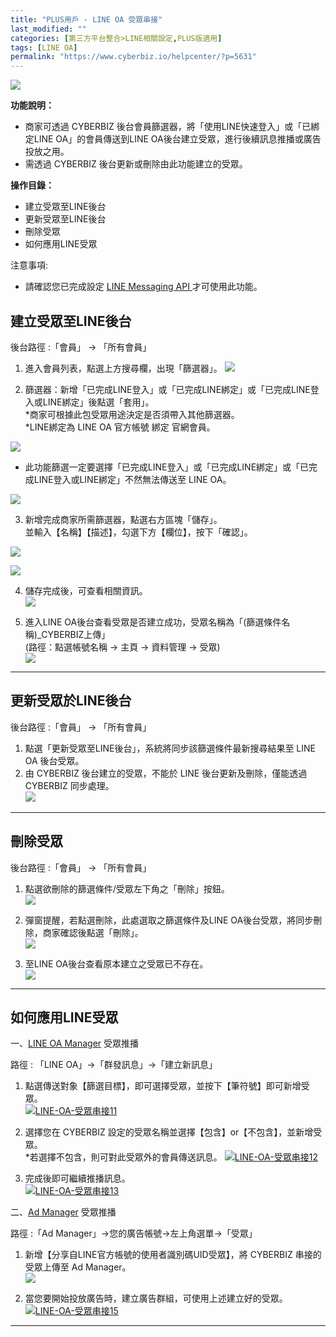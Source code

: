 ```yaml
---
title: "PLUS用戶 - LINE OA 受眾串接"
last_modified: ""
categories: [第三方平台整合>LINE相關設定,PLUS版適用]
tags: [LINE OA]
permalink: "https://www.cyberbiz.io/helpcenter/?p=5631"
---
```


![](https://www.cyberbiz.io/helpcenter/wp-content/uploads/PLUS版3.png)

**功能說明：**  

* 商家可透過 CYBERBIZ 後台會員篩選器，將「使用LINE快速登入」或「已綁定LINE OA」的會員傳送到LINE OA後台建立受眾，進行後續訊息推播或廣告投放之用。
* 需透過 CYBERBIZ 後台更新或刪除由此功能建立的受眾。

**操作目錄：**

* 建立受眾至LINE後台
* 更新受眾至LINE後台
* 刪除受眾
* 如何應用LINE受眾

注意事項:  

* 請確認您已完成設定 [ LINE Messaging API ](https://www.cyberbiz.io/support/?p=706) 才可使用此功能。



## 建立受眾至LINE後台

後台路徑 :「會員」 → 「所有會員」  


1. 進入會員列表，點選上方搜尋欄，出現「篩選器」。 [![](https://www.cyberbiz.io/support/wp-content/uploads/LINE-OA-受眾串接01.png)](https://www.cyberbiz.io/support/wp-content/uploads/LINE-OA-受眾串接01.png)


2. 篩選器：新增「已完成LINE登入」或「已完成LINE綁定」或「已完成LINE登入或LINE綁定」後點選「套用」。  
*商家可根據此包受眾用途決定是否須帶入其他篩選器。  
*LINE綁定為 LINE OA 官方帳號 綁定 官網會員。  


![](https://www.cyberbiz.io/support/wp-content/uploads/fountain-pen.png)

* 此功能篩選一定要選擇「已完成LINE登入」或「已完成LINE綁定」或「已完成LINE登入或LINE綁定」不然無法傳送至 LINE OA。


[![](https://www.cyberbiz.io/support/wp-content/uploads/LINE-OA-受眾串接02.png)](https://www.cyberbiz.io/support/wp-content/uploads/LINE-OA-受眾串接02.png)



3. 新增完成商家所需篩選器，點選右方區塊「儲存」。  
並輸入【名稱】【描述】，勾選下方【欄位】，按下「確認」。  

[![](https://www.cyberbiz.io/support/wp-content/uploads/LINE-OA-受眾串接03.png)](https://www.cyberbiz.io/support/wp-content/uploads/LINE-OA-受眾串接03.png)

[![](https://www.cyberbiz.io/support/wp-content/uploads/LINE-OA-受眾串接04.png)](https://www.cyberbiz.io/support/wp-content/uploads/LINE-OA-受眾串接04.png)



4. 儲存完成後，可查看相關資訊。  
[![](https://www.cyberbiz.io/support/wp-content/uploads/LINE-OA-受眾串接05.png)](https://www.cyberbiz.io/support/wp-content/uploads/LINE-OA-受眾串接05.png)



5. 進入LINE OA後台查看受眾是否建立成功，受眾名稱為「(篩選條件名稱)_CYBERBIZ上傳」  
(路徑：點選帳號名稱 → 主頁 → 資料管理 → 受眾)  
[![](https://www.cyberbiz.io/support/wp-content/uploads/LINE-OA-受眾串接06.png)](https://www.cyberbiz.io/support/wp-content/uploads/LINE-OA-受眾串接06.png)

* * *

## 更新受眾於LINE後台

後台路徑 :「會員」 → 「所有會員」  


1. 點選「更新受眾至LINE後台」，系統將同步該篩選條件最新搜尋結果至 LINE OA 後台受眾。
2. 由 CYBERBIZ 後台建立的受眾，不能於 LINE 後台更新及刪除，僅能透過 CYBERBIZ 同步處理。   
[![](https://www.cyberbiz.io/support/wp-content/uploads/LINE-OA-受眾串接07.png)](https://www.cyberbiz.io/support/wp-content/uploads/LINE-OA-受眾串接07.png)



* * *

## 刪除受眾

後台路徑 :「會員」 → 「所有會員」  


1. 點選欲刪除的篩選條件/受眾左下角之「刪除」按鈕。  
[![](https://www.cyberbiz.io/support/wp-content/uploads/LINE-OA-受眾串接08.png)](https://www.cyberbiz.io/support/wp-content/uploads/LINE-OA-受眾串接08.png)



2. 彈窗提醒，若點選刪除，此處選取之篩選條件及LINE OA後台受眾，將同步刪除，商家確認後點選「刪除」。   
[![](https://www.cyberbiz.io/support/wp-content/uploads/LINE-OA-受眾串接09.png)](https://www.cyberbiz.io/support/wp-content/uploads/LINE-OA-受眾串接09.png)



3. 至LINE OA後台查看原本建立之受眾已不存在。   
[![](https://www.cyberbiz.io/support/wp-content/uploads/LINE-OA-受眾串接10.png)](https://www.cyberbiz.io/support/wp-content/uploads/LINE-OA-受眾串接10.png)



* * *

## 如何應用LINE受眾




一、[LINE OA Manager](https://manager.line.biz/) 受眾推播

路徑 : 「LINE OA」→「群發訊息」→「建立新訊息」  


1. 點選傳送對象【篩選目標】，即可選擇受眾，並按下【筆符號】即可新增受眾。  
[![LINE-OA-受眾串接11](https://www.cyberbiz.io/support/wp-content/uploads/LINE-OA-受眾串接11.png)](https://www.cyberbiz.io/support/wp-content/uploads/LINE-OA-受眾串接11.png)



2. 選擇您在 CYBERBIZ 設定的受眾名稱並選擇【包含】or【不包含】，並新增受眾。  
*若選擇不包含，則可對此受眾外的會員傳送訊息。 [![LINE-OA-受眾串接12](https://www.cyberbiz.io/support/wp-content/uploads/LINE-OA-受眾串接12.png)](https://www.cyberbiz.io/support/wp-content/uploads/LINE-OA-受眾串接12.png)


3. 完成後即可繼續推播訊息。   
[![LINE-OA-受眾串接13](https://www.cyberbiz.io/support/wp-content/uploads/LINE-OA-受眾串接13.png)](https://www.cyberbiz.io/support/wp-content/uploads/LINE-OA-受眾串接13.png)



二、[Ad Manager](https://admanager.line.biz/home/) 受眾推播

路徑 :「Ad Manager」→您的廣告帳號→左上角選單→「受眾」  


1. 新增【分享自LINE官方帳號的使用者識別碼UID受眾】，將 CYBERBIZ 串接的受眾上傳至 Ad Manager。  
[![](https://www.cyberbiz.io/support/wp-content/uploads/LINE-OA-受眾串接14.png)](https://www.cyberbiz.io/support/wp-content/uploads/LINE-OA-受眾串接14.png)



2. 當您要開始投放廣告時，建立廣告群組，可使用上述建立好的受眾。  
[![LINE-OA-受眾串接15](https://www.cyberbiz.io/support/wp-content/uploads/LINE-OA-受眾串接15.png)](https://www.cyberbiz.io/support/wp-content/uploads/LINE-OA-受眾串接15.png)



* * *

